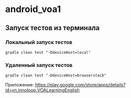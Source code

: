 # android_voa1

##  Запуск тестов из терминала
### Локальный запуск тестов

```
gradle clean test "-DdeviceHost=local"  
```

### Удаленный запуск тестов

```
gradle clean test "-DdeviceHost=browserstack" 
```

Приложение:
https://play.google.com/store/apps/details?id=vn.innoloop.VOALearningEnglish

